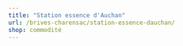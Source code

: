 ```yaml
---
title: "Station essence d'Auchan"
url: /brives-charensac/station-essence-dauchan/
shop: commodité
---
```

